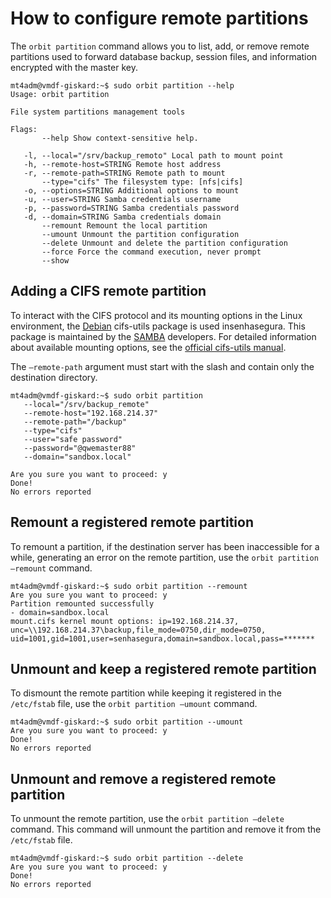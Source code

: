 # How to configure remote partitions

The `orbit partition` command allows you to list, add, or remove remote partitions used to forward database backup, session files, and information encrypted with the master key.
```
mt4adm@vmdf-giskard:~$ sudo orbit partition --help
Usage: orbit partition

File system partitions management tools

Flags:
       --help Show context-sensitive help.

   -l, --local="/srv/backup_remoto" Local path to mount point
   -h, --remote-host=STRING Remote host address
   -r, --remote-path=STRING Remote path to mount
       --type="cifs" The filesystem type: [nfs|cifs]
   -o, --options=STRING Additional options to mount
   -u, --user=STRING Samba credentials username
   -p, --password=STRING Samba credentials password
   -d, --domain=STRING Samba credentials domain
       --remount Remount the local partition
       --umount Unmount the partition configuration
       --delete Unmount and delete the partition configuration
       --force Force the command execution, never prompt
       --show
``` 
## Adding a CIFS remote partition

To interact with the CIFS protocol and its mounting options in the Linux environment, the [Debian](https://www.debian.org/) cifs-utils package is used insenhasegura. This package is maintained by the [SAMBA](https://www.samba.org/) developers. For detailed information about available mounting options, see the [official cifs-utils manual](https://wiki.samba.org/index.php/LinuxCIFS_utils).

The `–remote-path` argument must start with the slash and contain only the destination directory.
``` 
mt4adm@vmdf-giskard:~$ sudo orbit partition
   --local="/srv/backup_remote"
   --remote-host="192.168.214.37"
   --remote-path="/backup"
   --type="cifs"
   --user="safe password"
   --password="@qwemaster88"
   --domain="sandbox.local"
  
Are you sure you want to proceed: y
Done!
No errors reported
```
## Remount a registered remote partition
To remount a partition, if the destination server has been inaccessible for a while, generating an error on the remote partition, use the `orbit partition –remount` command.
``` 
mt4adm@vmdf-giskard:~$ sudo orbit partition --remount
Are you sure you want to proceed: y
Partition remounted successfully
- domain=sandbox.local
mount.cifs kernel mount options: ip=192.168.214.37,
unc=\\192.168.214.37\backup,file_mode=0750,dir_mode=0750,
uid=1001,gid=1001,user=senhasegura,domain=sandbox.local,pass=*******
``` 
## Unmount and keep a registered remote partition
To dismount the remote partition while keeping it registered in the `/etc/fstab` file, use the `orbit partition –umount` command.
```
mt4adm@vmdf-giskard:~$ sudo orbit partition --umount
Are you sure you want to proceed: y
Done!
No errors reported
``` 
## Unmount and remove a registered remote partition
To unmount the remote partition, use the `orbit partition –delete` command. This command will unmount the partition and remove it from the `/etc/fstab` file.
```
mt4adm@vmdf-giskard:~$ sudo orbit partition --delete
Are you sure you want to proceed: y
Done!
No errors reported
``` 
